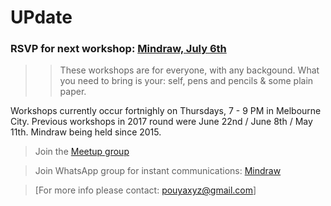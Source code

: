 # UPdate

### RSVP for next workshop: [Mindraw, July 6th](https://www.meetup.com/mindraw/events/241078414/)

>> These workshops are for everyone, with any backgound. What you need to bring is your: self, pens and pencils & some plain paper.

Workshops currently occur fortnighly on Thursdays, 7 - 9 PM in Melbourne City. Previous workshops in 2017 round were June 22nd / June 8th / May 11th. Mindraw being held since 2015.

> Join the [Meetup group](https://www.meetup.com/mindraw/)

> Join WhatsApp group for instant communications: [Mindraw](https://chat.whatsapp.com/ELRibWY2kTS5O36ZY6oHp2)

> [For more info please contact: pouyaxyz@gmail.com]
